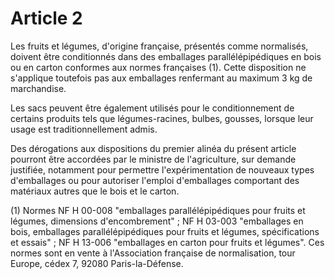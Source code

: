 # Article 2

Les fruits et légumes, d'origine française, présentés comme normalisés, doivent être conditionnés dans des emballages parallélépipédiques en bois ou en carton conformes aux normes françaises (1). Cette disposition ne s'applique toutefois pas aux emballages renfermant au maximum 3 kg de marchandise.

Les sacs peuvent être également utilisés pour le conditionnement de certains produits tels que légumes-racines, bulbes, gousses, lorsque leur usage est traditionnellement admis.

Des dérogations aux dispositions du premier alinéa du présent article pourront être accordées par le ministre de l'agriculture, sur demande justifiée, notamment pour permettre l'expérimentation de nouveaux types d'emballages ou pour autoriser l'emploi d'emballages comportant des matériaux autres que le bois et le carton.

(1) Normes NF H 00-008 "emballages parallélépipédiques pour fruits et légumes, dimensions d'encombrement" ; NF H 03-003 "emballages en bois, emballages parallélépipédiques pour fruits et légumes, spécifications et essais" ; NF H 13-006 "emballages en carton pour fruits et légumes". Ces normes sont en vente à l'Association française de normalisation, tour Europe, cédex 7, 92080 Paris-la-Défense.
